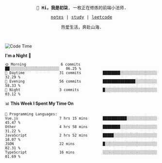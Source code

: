 <p align="center">
  <samp>
    <span><strong>👋 Hi，我是初柒</strong>,</span>
    <span>一枚正在修炼的前端小法师.</span>
  </samp>
</p>

<p align="center">
  <samp>
    <a href="https://www.wolai.com/dec-seven/wyPFvMTwAcD9muc6RMfThB">notes</a> |
    <a href="https://github.com/dec-seven/fe-study">study</a> |
    <a href="https://leetcode.cn/u/dec-seven/">leetcode</a>
  </samp>
</p>
<p align="center">
  <samp>
    <span>热爱生活，奔赴山海.</span>
  </samp>
</p>
<br>

<!--START_SECTION:waka-->
![Code Time](http://img.shields.io/badge/Code%20Time-879%20hrs%2025%20mins-blue)

**I'm a Night 🦉** 

```text
🌞 Morning                6 commits           ██░░░░░░░░░░░░░░░░░░░░░░░   06.25 % 
🌆 Daytime                31 commits          ████████░░░░░░░░░░░░░░░░░   32.29 % 
🌃 Evening                56 commits          ███████████████░░░░░░░░░░   58.33 % 
🌙 Night                  3 commits           █░░░░░░░░░░░░░░░░░░░░░░░░   03.12 % 
```


📊 **This Week I Spent My Time On** 

```text
💬 Programming Languages: 
Vue.js                   7 hrs 15 mins       ███████████░░░░░░░░░░░░░░   45.47 % 
Other                    4 hrs 58 mins       ████████░░░░░░░░░░░░░░░░░   31.22 % 
JavaScript               2 hrs 52 mins       █████░░░░░░░░░░░░░░░░░░░░   18.07 % 
JSON                     22 mins             █░░░░░░░░░░░░░░░░░░░░░░░░   02.31 % 
TypeScript               16 mins             ░░░░░░░░░░░░░░░░░░░░░░░░░   01.69 % 
```


<!--END_SECTION:waka-->

